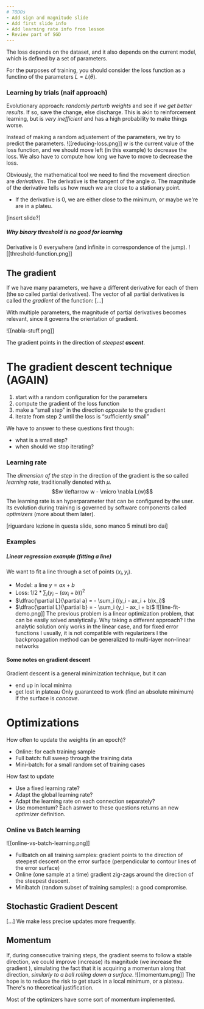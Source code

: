 ```yaml
---
# TODOs
- Add sign and magnitude slide
- Add first slide info
- Add learning rate info from lesson
- Review part of SGD
---
```


The loss depends on the dataset, and it also depends on the current model, which is defined by a set of parameters. 

For the purposes of training, you should consider the loss function as a functino of the parameters $L = L(\theta)$. 

### Learning by trials (naif approach)
Evolutionary approach: _randomly perturb weights_ and see if _we get better results_. If so, save the change, else discharge. 
This is akin to reinforcement learning, but is _very inefficient_ and has a high probability to make things worse. 


Instead of making a random adjustement of the parameters, we try to predict the parameters. 
![[reducing-loss.png]]
$w$ is the current value of the loss function, and we should move left (in this example) to decrease the loss. 
We also have to compute how long we have to move to decrease the loss. 

Obviously, the mathematical tool we need to find the movement direction are _derivatives_. The derivative is the tangent of the angle $\alpha$. The magnitude of the derivative tells us how much we are close to a stationary point. 
- If the derivative is 0, we are either close to the minimum, or maybe we're are in a plateu. 

\[insert slide?\]

##### Why binary threshold is no good for learning
Derivative is 0 everywhere (and infinite in correspondence of the jump).
![[threshold-function.png]]


## The gradient
If we have many parameters, we have a different derivative for each of them (the so called partial derivatives). The vector of all partial derivatives is called the _gradient_ of the function:
\[...\]

With multiple parameters, the magnitude of partial derivatives becomes relevant, since it governs the orientation of gradient. 

![[nabla-stuff.png]]

The gradient points in the direction of _steepest __ascent___.

# The gradient descent technique (AGAIN)

1. start with a random configuration for the parameters 
2. compute the gradient of the loss function 
3. make a “small step” in the direction _opposite_ to the gradient 
4. iterate from step 2 until the loss is “sufficiently small” 

We have to answer to these questions first though:
- what is a small step? 
- when should we stop iterating?


### Learning rate
The _dimension of the step_ in the direction of the gradient is the so called _learning rate_, traditionally denoted with $µ$.
$$w \leftarrow w - \micro \nabla L(w)$$
The learning rate is an hyperparameter that can be configured by the user. Its evolution during training is governed by software components called _optimizers_ (more about them later).

\[riguardare lezione in questa slide, sono manco 5 minuti bro dai\]

### Examples

##### Linear regression example (fitting a line)
We want to fit a line through a set of points $\langle x_i, y_i \rangle$. 

- Model: a line $y = ax + b$
- Loss: $1/2 * \sum_i (y_i - (ax_i + b))^2$
- $\dfrac{\partial L}{\partial a} = - \sum_i ((y_i - ax_i + b)x_i)$
- $\dfrac{\partial L}{\partial b} = - \sum_i (y_i - ax_i + b)$
![[line-fit-demo.png]]
The previous problem is a linear optimization problem, that can be easily solved analytically. Why taking a different approach? I the analytic solution only works in the linear case, and for fixed error functions I usually, it is not compatible with regularizers I the backpropagation method can be generalized to multi-layer non-linear networks

#### Some notes on gradient descent
Gradient descent is a general minimization technique, but it can 
- end up in local minima 
- get lost in plateau 
Only guaranteed to work (find an absolute minimum) if the surface is _concave_.


# Optimizations

How often to update the weights (in an epoch)?
- Online: for each training sample 
- Full batch: full sweep through the training data 
- Mini-batch: for a small random set of training cases 

How fast to update 
- Use a fixed learning rate? 
- Adapt the global learning rate?
- Adapt the learning rate on each connection separately? 
- Use momentum?
Each asnwer to these questions returns an new _optimizer_ definition.


### Online vs Batch learning
![[online-vs-batch-learning.png]]
- Fullbatch on all training samples: gradient points to the direction of steepest descent on the error surface (perpendicular to contour lines of the error surface) 
- Online (one sample at a time) gradient zig-zags around the direction of the steepest descent. 
- Minibatch (random subset of training samples): a good compromise.


## Stochastic Gradient Descent 
\[...\]
We make less precise updates more frequently. 


## Momentum
If, during consecutive training steps, the gradient seems to follow a stable direction, we could improve (increase) its magnitude (we increase the gradient ), simulating the fact that it is acquiring a momentun along that direction, _similarly to a ball rolling down a surface_.
![[momentum.png]]
The hope is to reduce the risk to get stuck in a local minimum, or a plateau. 
There's no theoretical justification.

Most of the optimizers have some sort of momentum implemented. 


